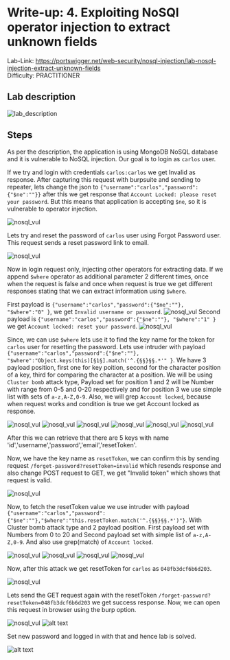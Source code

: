 # Write-up: 4. Exploiting NoSQl operator injection to extract unknown fields

Lab-Link: <https://portswigger.net/web-security/nosql-injection/lab-nosql-injection-extract-unknown-fields>  
Difficulty: PRACTITIONER  
  

## Lab description

![lab_description](img/1.png)

## Steps

As per the description, the application is using MongoDB NoSQL database and it is vulnerable to NoSQL injection. Our goal is to login as `carlos` user.

If we try and login with credentials `carlos:carlos` we get Invalid as response. After capturing this request with burpsuite and sending to repeater, lets change the json to `{"username":"carlos","password":{"$ne":""}}` after this we get response that `Account Locked: please reset your password`. But this means that application is accepting `$ne`, so it is vulnerable to operator injection.

![nosql_vul](img/3.png)

Lets try and reset the password of `carlos` user using Forgot Password user. This request sends a reset password link to email.

![nosql_vul](img/4.png)

Now in login request only, injecting other operators for extracting data. If we append `$where` operator as additional parameter 2 different times, once when the request is false and once when request is true we get different responses stating that we can extract information using `$where`.

First payload is `{"username":"carlos","password":{"$ne":""}, "$where":"0" }`, we get `Invalid username or password`.
![nosql_vul](img/5.png)
Second payload is `{"username":"carlos","password":{"$ne":""}, "$where":"1" }` we get `Account locked: reset your password`.
![nosql_vul](img/6.png)

Since, we can use `$where` lets use it to find the key name for the token for `carlos` user for resetting the password.
Lets use intruder with payload `{"username":"carlos","password":{"$ne":""}, "$where":"Object.keys(this)[§1§].match('^.{§§}§§.*'" }`. We have 3 payload position, first one for key poition, second for the character position of a key, third for comparing the character at a position.
We will be using `Cluster bomb` attack type, Payload set for position 1 and 2 will be Number with range from 0-5 and 0-20 respectively and for position 3 we use simple list with sets of `a-z,A-Z,0-9`.
Also, we will grep `Account locked`, because when request works and condition is true we get Account locked as response.

![nosql_vul](img/7.png)
![nosql_vul](img/8.png)
![nosql_vul](img/9.png)
![nosql_vul](img/10.png)
![nosql_vul](img/11.png)
![nosql_vul](img/12.png)

After this we can retrieve that there are 5 keys with name 'id','username','password','email','resetToken'.

Now, we have the key name as `resetToken`, we can confirm this by sending request `/forget-password?resetToken=invalid` which resends response and also change POST request to GET, we get "Invalid token" which shows that request is valid.

![nosql_vul](img/13.png)

Now, to fetch the resetToken value we use intruder with payload `{"username":"carlos","password":{"$ne":""},"$where":"this.resetToken.match('^.{§§}§§.*')"}`. With Cluster bomb attack type and 2 payload position.
First payload set with Numbers  from 0 to 20 and Second payload set with simple list of `a-z,A-Z,0-9`. And also use grep(match) of `Account locked`.

![nosql_vul](img/14.png)
![nosql_vul](img/15.png)
![nosql_vul](img/16.png)
![nosql_vul](img/17.png)

Now, after this attack we get resetToken for `carlos` as `048fb3dcf6b6d203`.

![nosql_vul](img/18.png)

Lets send the GET request again with the resetToken  `/forget-password?resetToken=048fb3dcf6b6d203` we get success response. Now, we can open this request in browser using the burp option.

![nosql_vul](img/19.png)
![alt text](img/20.png)

Set new password and logged in with that and hence lab is solved.

![alt text](img/21.png)
